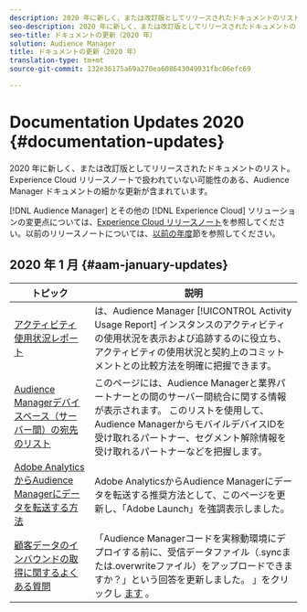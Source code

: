 ```yaml
---
description: 2020 年に新しく、または改訂版としてリリースされたドキュメントのリスト。Experience Cloud リリースノートで扱われていない可能性のある、Audience Manager ドキュメントの細かな更新が含まれています。
seo-description: 2020 年に新しく、または改訂版としてリリースされたドキュメントのリスト。Experience Cloud リリースノートで扱われていない可能性のある、Audience Manager ドキュメントの細かな更新が含まれています。
seo-title: ドキュメントの更新（2020 年）
solution: Audience Manager
title: ドキュメントの更新（2020 年）
translation-type: tm+mt
source-git-commit: 132e36175a69a270ea608643049931fbc06efc69

---
```



# Documentation Updates 2020 {#documentation-updates}

2020 年に新しく、または改訂版としてリリースされたドキュメントのリスト。Experience Cloud リリースノートで扱われていない可能性のある、Audience Manager ドキュメントの細かな更新が含まれています。

[!DNL Audience Manager] とその他の [!DNL Experience Cloud] ソリューションの変更点については、[Experience Cloud リリースノート](https://marketing.adobe.com/resources/help/en_US/whatsnew/)を参照してください。以前のリリースノートについては、[以前の年度](../docs-updates/docs-2019.md)節を参照してください。

## 2020 年 1 月 {#aam-january-updates}

| トピック | 説明 |
|--- |----|
| [アクティビティ使用状況レポート](../features/administration/activity-usage-reporting.md) | は、Audience Manager [!UICONTROL Activity Usage Report] インスタンスのアクティビティの使用状況を表示および追跡するのに役立ち、アクティビティの使用状況と契約上のコミットメントとの比較方法を明確に把握できます。 |
| [Audience Managerデバイスベース（サーバー間）の宛先のリスト](/help/using/features/destinations/device-based-destinations-list.md) | このページには、Audience Managerと業界パートナーとの間のサーバー間統合に関する情報が表示されます。 このリストを使用して、Audience ManagerからモバイルデバイスIDを受け取れるパートナー、セグメント解除情報を受け取れるパートナーなどを把握します。 |
| [Adobe AnalyticsからAudience Managerにデータを転送する方法](../integration/integration-other-solutions/audience-management-module.md) | Adobe AnalyticsからAudience Managerにデータを転送する推奨方法として、このページを更新し、「Adobe Launch」を強調表示しました。 |
| [顧客データのインバウンドの取得に関するよくある質問](/help/using/faq/faq-inbound-data-ingestion.md) | 「Audience Managerコードを実稼動環境にデプロイする前に、受信データファイル（.syncまたは.overwriteファイル）をアップロードできますか？」という回答を更新しました。 」をクリックし [ます](/help/using/features/profile-merge-rules/merge-rule-targeting-options.md) 。 |
